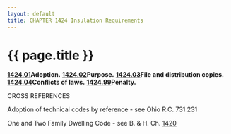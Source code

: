 ```yaml
---
layout: default 
title: CHAPTER 1424 Insulation Requirements
---
```


{{ page.title }}
================

[**1424.01**](56ddc479.html)**Adoption.**
[**1424.02**](56e10681.html)**Purpose.**
[**1424.03**](56e5bcf0.html)**File and distribution copies.**
[**1424.04**](56e964f6.html)**Conflicts of laws.**
[**1424.99**](56f12470.html)**Penalty.**

CROSS REFERENCES

Adoption of technical codes by reference - see Ohio R.C. 731.231

One and Two Family Dwelling Code - see B. & H. Ch. [1420](5640d1f0.html)
